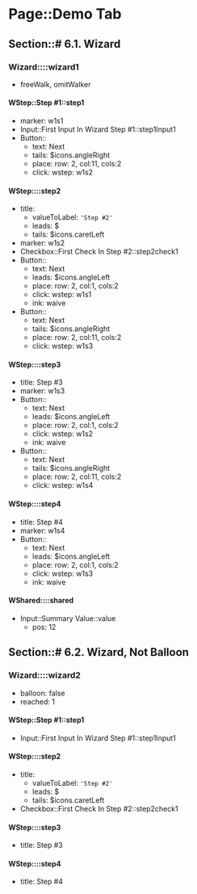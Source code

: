 # Page::Demo Tab

## Section::# 6.1. Wizard

### Wizard::::wizard1

- freeWalk, omitWalker

#### WStep::Step #1::step1

- marker: w1s1
- Input::First Input In Wizard Step #1::step1Input1
- Button::
	- text: Next
	- tails: $icons.angleRight
	- place: row: 2, col:11, cols:2
	- click: wstep: w1s2

#### WStep::::step2

- title:
	- valueToLabel: `'Step #2'`
	- leads: $
	- tails: $icons.caretLeft
- marker: w1s2
- Checkbox::First Check In Step #2::step2check1
- Button::
	- text: Next
	- leads: $icons.angleLeft
	- place: row: 2, col:1, cols:2
	- click: wstep: w1s1
	- ink: waive
- Button::
	- text: Next
	- tails: $icons.angleRight
	- place: row: 2, col:11, cols:2
	- click: wstep: w1s3

#### WStep::::step3

- title: Step #3
- marker: w1s3
- Button::
	- text: Next
	- leads: $icons.angleLeft
	- place: row: 2, col:1, cols:2
	- click: wstep: w1s2
	- ink: waive
- Button::
	- text: Next
	- tails: $icons.angleRight
	- place: row: 2, col:11, cols:2
	- click: wstep: w1s4

#### WStep::::step4

- title: Step #4
- marker: w1s4
- Button::
	- text: Next
	- leads: $icons.angleLeft
	- place: row: 2, col:1, cols:2
	- click: wstep: w1s3
	- ink: waive

#### WShared::::shared

- Input::Summary Value::value
	- pos: 12

## Section::# 6.2. Wizard, Not Balloon

### Wizard::::wizard2

- balloon: false
- reached: 1

#### WStep::Step #1::step1

- Input::First Input In Wizard Step #1::step1Input1

#### WStep::::step2

- title:
	- valueToLabel: `'Step #2'`
	- leads: $
	- tails: $icons.caretLeft
- Checkbox::First Check In Step #2::step2check1

#### WStep::::step3

- title: Step #3

#### WStep::::step4

- title: Step #4
